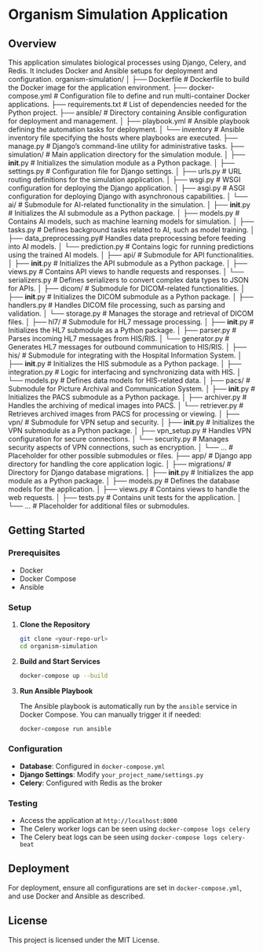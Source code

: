 # Organism Simulation Application

## Overview

This application simulates biological processes using Django, Celery, and Redis. It includes Docker and Ansible setups for deployment and configuration.
organism-simulation/
│
├── Dockerfile                   # Dockerfile to build the Docker image for the application environment.
├── docker-compose.yml           # Configuration file to define and run multi-container Docker applications.
├── requirements.txt             # List of dependencies needed for the Python project.
├── ansible/                     # Directory containing Ansible configuration for deployment and management.
│   ├── playbook.yml             # Ansible playbook defining the automation tasks for deployment.
│   └── inventory                # Ansible inventory file specifying the hosts where playbooks are executed.
├── manage.py                    # Django’s command-line utility for administrative tasks.
├── simulation/                  # Main application directory for the simulation module.
│   ├── __init__.py              # Initializes the simulation module as a Python package.
│   ├── settings.py              # Configuration file for Django settings.
│   ├── urls.py                  # URL routing definitions for the simulation application.
│   ├── wsgi.py                  # WSGI configuration for deploying the Django application.
│   ├── asgi.py                  # ASGI configuration for deploying Django with asynchronous capabilities.
│   └── ai/                      # Submodule for AI-related functionality in the simulation.
│       ├── __init__.py          # Initializes the AI submodule as a Python package.
│       ├── models.py            # Contains AI models, such as machine learning models for simulation.
│       ├── tasks.py             # Defines background tasks related to AI, such as model training.
│       ├── data_preprocessing.py# Handles data preprocessing before feeding into AI models.
│       └── prediction.py        # Contains logic for running predictions using the trained AI models.
│   ├── api/                     # Submodule for API functionalities.
│       ├── __init__.py          # Initializes the API submodule as a Python package.
│       ├── views.py             # Contains API views to handle requests and responses.
│       └── serializers.py       # Defines serializers to convert complex data types to JSON for APIs.
│   ├── dicom/                   # Submodule for DICOM-related functionalities.
│       ├── __init__.py          # Initializes the DICOM submodule as a Python package.
│       ├── handlers.py          # Handles DICOM file processing, such as parsing and validation.
│       └── storage.py           # Manages the storage and retrieval of DICOM files.
│   ├── hl7/                     # Submodule for HL7 message processing.
│       ├── __init__.py          # Initializes the HL7 submodule as a Python package.
│       ├── parser.py            # Parses incoming HL7 messages from HIS/RIS.
│       └── generator.py         # Generates HL7 messages for outbound communication to HIS/RIS.
│   ├── his/                     # Submodule for integrating with the Hospital Information System.
│       ├── __init__.py          # Initializes the HIS submodule as a Python package.
│       ├── integration.py       # Logic for interfacing and synchronizing data with HIS.
│       └── models.py            # Defines data models for HIS-related data.
│   ├── pacs/                    # Submodule for Picture Archival and Communication System.
│       ├── __init__.py          # Initializes the PACS submodule as a Python package.
│       ├── archiver.py          # Handles the archiving of medical images into PACS.
│       └── retriever.py         # Retrieves archived images from PACS for processing or viewing.
│   ├── vpn/                     # Submodule for VPN setup and security.
│       ├── __init__.py          # Initializes the VPN submodule as a Python package.
│       ├── vpn_setup.py         # Handles VPN configuration for secure connections.
│       └── security.py          # Manages security aspects of VPN connections, such as encryption.
│   └── ...                      # Placeholder for other possible submodules or files.
├── app/                         # Django app directory for handling the core application logic.
│   ├── migrations/              # Directory for Django database migrations.
│   ├── __init__.py              # Initializes the app module as a Python package.
│   ├── models.py                # Defines the database models for the application.
│   ├── views.py                 # Contains views to handle the web requests.
│   ├── tests.py                 # Contains unit tests for the application.
│   └── ...                      # Placeholder for additional files or submodules.


## Getting Started

### Prerequisites

- Docker
- Docker Compose
- Ansible

### Setup

1. **Clone the Repository**

    ```bash
    git clone <your-repo-url>
    cd organism-simulation
    ```

2. **Build and Start Services**

    ```bash
    docker-compose up --build
    ```

3. **Run Ansible Playbook**

    The Ansible playbook is automatically run by the `ansible` service in Docker Compose. You can manually trigger it if needed:

    ```bash
    docker-compose run ansible
    ```

### Configuration

- **Database**: Configured in `docker-compose.yml`
- **Django Settings**: Modify `your_project_name/settings.py`
- **Celery**: Configured with Redis as the broker

### Testing

- Access the application at `http://localhost:8000`
- The Celery worker logs can be seen using `docker-compose logs celery`
- The Celery beat logs can be seen using `docker-compose logs celery-beat`

## Deployment

For deployment, ensure all configurations are set in `docker-compose.yml`, and use Docker and Ansible as described.

## License

This project is licensed under the MIT License.
